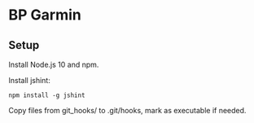# BP Garmin

## Setup

Install Node.js 10 and npm.

Install jshint:

    npm install -g jshint

Copy files from git_hooks/ to .git/hooks, mark as executable if needed.